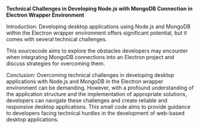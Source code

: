 **Technical Challenges in Developing Node.js with MongoDB Connection in Electron Wrapper Environment**

Introduction:
Developing desktop applications using Node.js and MongoDB within the Electron wrapper environment offers 
significant potential, but it comes with several technical challenges. 

This sourcecode aims to explore the obstacles developers may encounter when integrating MongoDB connections 
into an Electron project and discuss strategies for overcoming them.

Conclusion:
Overcoming technical challenges in developing desktop applications with Node.js and MongoDB 
in the Electron wrapper environment can be demanding. However, with a profound understanding 
of the application structure and the implementation of appropriate solutions, developers 
can navigate these challenges and create reliable and responsive desktop applications. 
This small code aims to provide guidance to developers facing technical hurdles 
in the development of web-based desktop applications.
